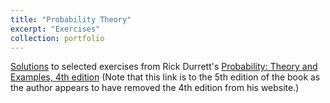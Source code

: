 ```yaml
---
title: "Probability Theory"
excerpt: "Exercises"
collection: portfolio
---
```


[Solutions](https://github.com/emadzadegan/emadzadegan.github.io/blob/master/files/Probability.pdf) to selected exercises from Rick Durrett's [Probability: Theory and Examples, 4th edition](http://services.math.duke.edu/~rtd/PTE/PTE5_011119.pdf) (Note that this link is to the 5th edition of the book as the author appears to have removed the 4th edition from his website.)

